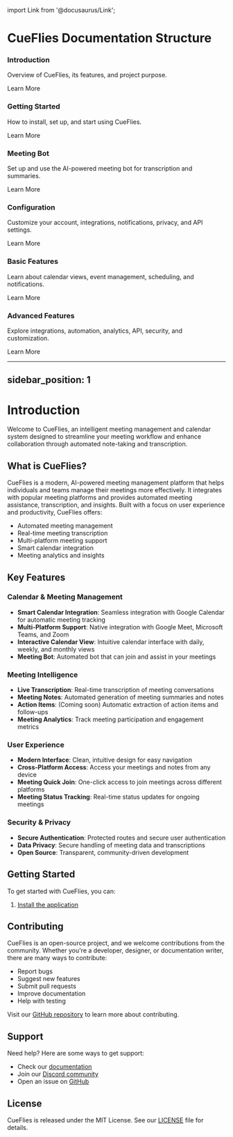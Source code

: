 import Link from '@docusaurus/Link';

# CueFlies Documentation Structure

<div className="doc-cards-grid">
  <div className="doc-card">
    <h3>Introduction</h3>
    <p>Overview of CueFlies, its features, and project purpose.</p>
    <Link className="button button--success" to="/intro">Learn More</Link>
  </div>
  <div className="doc-card">
    <h3>Getting Started</h3>
    <p>How to install, set up, and start using CueFlies.</p>
    <Link className="button button--success" to="/getting-started">Learn More</Link>
  </div>
  <div className="doc-card">
    <h3>Meeting Bot</h3>
    <p>Set up and use the AI-powered meeting bot for transcription and summaries.</p>
    <Link className="button button--success" to="/meeting-bot">Learn More</Link>
  </div>
  <div className="doc-card">
    <h3>Configuration</h3>
    <p>Customize your account, integrations, notifications, privacy, and API settings.</p>
    <Link className="button button--success" to="/configuration">Learn More</Link>
  </div>
  <div className="doc-card">
    <h3>Basic Features</h3>
    <p>Learn about calendar views, event management, scheduling, and notifications.</p>
    <Link className="button button--success" to="/guide/basic-features">Learn More</Link>
  </div>
  <div className="doc-card">
    <h3>Advanced Features</h3>
    <p>Explore integrations, automation, analytics, API, security, and customization.</p>
    <Link className="button button--success" to="/guide/advanced-features">Learn More</Link>
  </div>
</div>

---
sidebar_position: 1
---

# Introduction

Welcome to CueFlies, an intelligent meeting management and calendar system designed to streamline your meeting workflow and enhance collaboration through automated note-taking and transcription.

## What is CueFlies?

CueFlies is a modern, AI-powered meeting management platform that helps individuals and teams manage their meetings more effectively. It integrates with popular meeting platforms and provides automated meeting assistance, transcription, and insights. Built with a focus on user experience and productivity, CueFlies offers:

- Automated meeting management
- Real-time meeting transcription
- Multi-platform meeting support
- Smart calendar integration
- Meeting analytics and insights

## Key Features

### Calendar & Meeting Management
- **Smart Calendar Integration**: Seamless integration with Google Calendar for automatic meeting tracking
- **Multi-Platform Support**: Native integration with Google Meet, Microsoft Teams, and Zoom
- **Interactive Calendar View**: Intuitive calendar interface with daily, weekly, and monthly views
- **Meeting Bot**: Automated bot that can join and assist in your meetings

### Meeting Intelligence
- **Live Transcription**: Real-time transcription of meeting conversations
- **Meeting Notes**: Automated generation of meeting summaries and notes
- **Action Items**: (Coming soon) Automatic extraction of action items and follow-ups
- **Meeting Analytics**: Track meeting participation and engagement metrics

### User Experience
- **Modern Interface**: Clean, intuitive design for easy navigation
- **Cross-Platform Access**: Access your meetings and notes from any device
- **Meeting Quick Join**: One-click access to join meetings across different platforms
- **Meeting Status Tracking**: Real-time status updates for ongoing meetings

### Security & Privacy
- **Secure Authentication**: Protected routes and secure user authentication
- **Data Privacy**: Secure handling of meeting data and transcriptions
- **Open Source**: Transparent, community-driven development

## Getting Started

To get started with CueFlies, you can:

1. [Install the application](/docs/getting-started)

## Contributing

CueFlies is an open-source project, and we welcome contributions from the community. Whether you're a developer, designer, or documentation writer, there are many ways to contribute:

- Report bugs
- Suggest new features
- Submit pull requests
- Improve documentation
- Help with testing

Visit our [GitHub repository](https://github.com/CueFlies/CueFlies) to learn more about contributing.

## Support

Need help? Here are some ways to get support:

- Check our [documentation](/docs)
- Join our [Discord community](https://discord.gg/CueFlies)
- Open an issue on [GitHub](https://github.com/CueFlies/CueFlies/issues)

## License

CueFlies is released under the MIT License. See our [LICENSE](https://github.com/CueFlies/CueFlies/blob/main/LICENSE) file for details. 